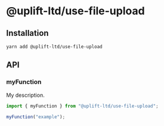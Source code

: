 # @uplift-ltd/use-file-upload

## Installation

    yarn add @uplift-ltd/use-file-upload

## API

### myFunction

My description.

```ts
import { myFunction } from "@uplift-ltd/use-file-upload";

myFunction("example");
```
